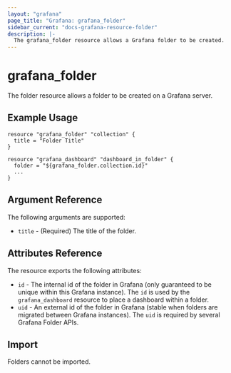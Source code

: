 ```yaml
---
layout: "grafana"
page_title: "Grafana: grafana_folder"
sidebar_current: "docs-grafana-resource-folder"
description: |-
  The grafana_folder resource allows a Grafana folder to be created.
---
```


# grafana\_folder

The folder resource allows a folder to be created on a Grafana server.

## Example Usage

```hcl
resource "grafana_folder" "collection" {
  title = "Folder Title"
}

resource "grafana_dashboard" "dashboard_in_folder" {
  folder = "${grafana_folder.collection.id}"
  ...
}
```

## Argument Reference

The following arguments are supported:

* `title` - (Required) The title of the folder.

## Attributes Reference

The resource exports the following attributes:

* `id` - The internal id of the folder in Grafana (only guaranteed to be unique
  within this Grafana instance). The `id` is used by the `grafana_dashboard` resource
  to place a dashboard within a folder.
* `uid` - An external id of the folder in Grafana (stable when folders are migrated
  between Grafana instances). The `uid` is required by several Grafana Folder APIs.

## Import

Folders cannot be imported.
